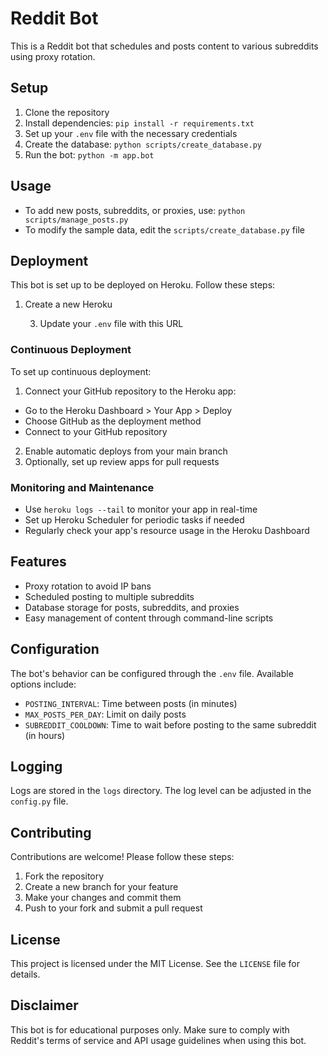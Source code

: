 # Reddit Bot

This is a Reddit bot that schedules and posts content to various subreddits using proxy rotation.

## Setup

1. Clone the repository
2. Install dependencies: `pip install -r requirements.txt`
3. Set up your `.env` file with the necessary credentials
4. Create the database: `python scripts/create_database.py`
5. Run the bot: `python -m app.bot`

## Usage

- To add new posts, subreddits, or proxies, use: `python scripts/manage_posts.py`
- To modify the sample data, edit the `scripts/create_database.py` file

## Deployment

This bot is set up to be deployed on Heroku. Follow these steps:

1. Create a new Heroku

   3. Update your `.env` file with this URL

### Continuous Deployment
To set up continuous deployment:

1. Connect your GitHub repository to the Heroku app:
- Go to the Heroku Dashboard > Your App > Deploy
- Choose GitHub as the deployment method
- Connect to your GitHub repository
2. Enable automatic deploys from your main branch
3. Optionally, set up review apps for pull requests

### Monitoring and Maintenance
- Use `heroku logs --tail` to monitor your app in real-time
- Set up Heroku Scheduler for periodic tasks if needed
- Regularly check your app's resource usage in the Heroku Dashboard

## Features

- Proxy rotation to avoid IP bans
- Scheduled posting to multiple subreddits
- Database storage for posts, subreddits, and proxies
- Easy management of content through command-line scripts

## Configuration

The bot's behavior can be configured through the `.env` file. Available options include:

- `POSTING_INTERVAL`: Time between posts (in minutes)
- `MAX_POSTS_PER_DAY`: Limit on daily posts
- `SUBREDDIT_COOLDOWN`: Time to wait before posting to the same subreddit (in hours)

## Logging

Logs are stored in the `logs` directory. The log level can be adjusted in the `config.py` file.

## Contributing

Contributions are welcome! Please follow these steps:

1. Fork the repository
2. Create a new branch for your feature
3. Make your changes and commit them
4. Push to your fork and submit a pull request

## License

This project is licensed under the MIT License. See the `LICENSE` file for details.

## Disclaimer

This bot is for educational purposes only. Make sure to comply with Reddit's terms of service and API usage guidelines when using this bot.
